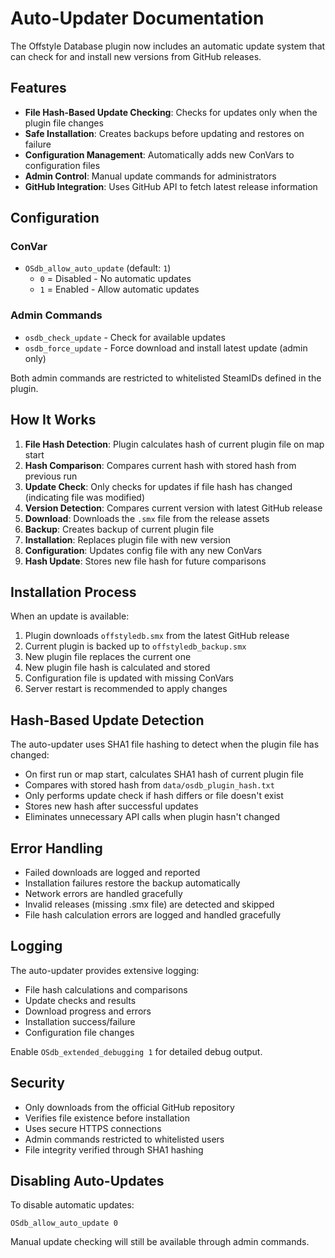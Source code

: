# Auto-Updater Documentation

The Offstyle Database plugin now includes an automatic update system that can check for and install new versions from GitHub releases.

## Features

- **File Hash-Based Update Checking**: Checks for updates only when the plugin file changes
- **Safe Installation**: Creates backups before updating and restores on failure
- **Configuration Management**: Automatically adds new ConVars to configuration files
- **Admin Control**: Manual update commands for administrators
- **GitHub Integration**: Uses GitHub API to fetch latest release information

## Configuration

### ConVar
- `OSdb_allow_auto_update` (default: `1`)
  - `0` = Disabled - No automatic updates
  - `1` = Enabled - Allow automatic updates

### Admin Commands
- `osdb_check_update` - Check for available updates
- `osdb_force_update` - Force download and install latest update (admin only)

Both admin commands are restricted to whitelisted SteamIDs defined in the plugin.

## How It Works

1. **File Hash Detection**: Plugin calculates hash of current plugin file on map start
2. **Hash Comparison**: Compares current hash with stored hash from previous run
3. **Update Check**: Only checks for updates if file hash has changed (indicating file was modified)
4. **Version Detection**: Compares current version with latest GitHub release
5. **Download**: Downloads the `.smx` file from the release assets
6. **Backup**: Creates backup of current plugin file
7. **Installation**: Replaces plugin file with new version
8. **Configuration**: Updates config file with any new ConVars
9. **Hash Update**: Stores new file hash for future comparisons

## Installation Process

When an update is available:

1. Plugin downloads `offstyledb.smx` from the latest GitHub release
2. Current plugin is backed up to `offstyledb_backup.smx`
3. New plugin file replaces the current one
4. New plugin file hash is calculated and stored
5. Configuration file is updated with missing ConVars
6. Server restart is recommended to apply changes

## Hash-Based Update Detection

The auto-updater uses SHA1 file hashing to detect when the plugin file has changed:

- On first run or map start, calculates SHA1 hash of current plugin file
- Compares with stored hash from `data/osdb_plugin_hash.txt`
- Only performs update check if hash differs or file doesn't exist
- Stores new hash after successful updates
- Eliminates unnecessary API calls when plugin hasn't changed

## Error Handling

- Failed downloads are logged and reported
- Installation failures restore the backup automatically
- Network errors are handled gracefully
- Invalid releases (missing .smx file) are detected and skipped
- File hash calculation errors are logged and handled gracefully

## Logging

The auto-updater provides extensive logging:
- File hash calculations and comparisons
- Update checks and results
- Download progress and errors
- Installation success/failure
- Configuration file changes

Enable `OSdb_extended_debugging 1` for detailed debug output.

## Security

- Only downloads from the official GitHub repository
- Verifies file existence before installation
- Uses secure HTTPS connections
- Admin commands restricted to whitelisted users
- File integrity verified through SHA1 hashing

## Disabling Auto-Updates

To disable automatic updates:
```
OSdb_allow_auto_update 0
```

Manual update checking will still be available through admin commands.